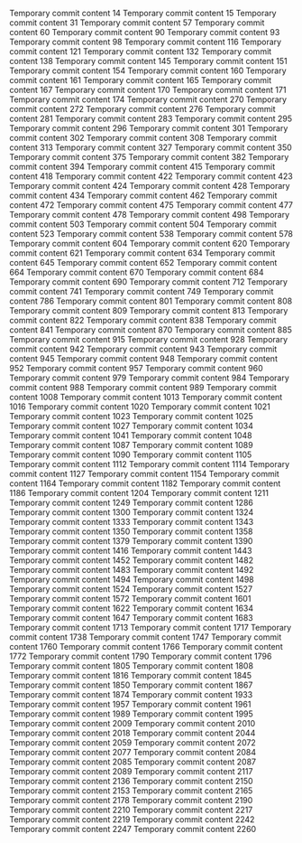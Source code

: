 Temporary commit content 14
Temporary commit content 15
Temporary commit content 31
Temporary commit content 57
Temporary commit content 60
Temporary commit content 90
Temporary commit content 93
Temporary commit content 98
Temporary commit content 116
Temporary commit content 121
Temporary commit content 132
Temporary commit content 138
Temporary commit content 145
Temporary commit content 151
Temporary commit content 154
Temporary commit content 160
Temporary commit content 161
Temporary commit content 165
Temporary commit content 167
Temporary commit content 170
Temporary commit content 171
Temporary commit content 174
Temporary commit content 270
Temporary commit content 272
Temporary commit content 276
Temporary commit content 281
Temporary commit content 283
Temporary commit content 295
Temporary commit content 296
Temporary commit content 301
Temporary commit content 302
Temporary commit content 308
Temporary commit content 313
Temporary commit content 327
Temporary commit content 350
Temporary commit content 375
Temporary commit content 382
Temporary commit content 394
Temporary commit content 415
Temporary commit content 418
Temporary commit content 422
Temporary commit content 423
Temporary commit content 424
Temporary commit content 428
Temporary commit content 434
Temporary commit content 462
Temporary commit content 472
Temporary commit content 475
Temporary commit content 477
Temporary commit content 478
Temporary commit content 498
Temporary commit content 503
Temporary commit content 504
Temporary commit content 523
Temporary commit content 538
Temporary commit content 578
Temporary commit content 604
Temporary commit content 620
Temporary commit content 621
Temporary commit content 634
Temporary commit content 645
Temporary commit content 652
Temporary commit content 664
Temporary commit content 670
Temporary commit content 684
Temporary commit content 690
Temporary commit content 712
Temporary commit content 741
Temporary commit content 749
Temporary commit content 786
Temporary commit content 801
Temporary commit content 808
Temporary commit content 809
Temporary commit content 813
Temporary commit content 822
Temporary commit content 838
Temporary commit content 841
Temporary commit content 870
Temporary commit content 885
Temporary commit content 915
Temporary commit content 928
Temporary commit content 942
Temporary commit content 943
Temporary commit content 945
Temporary commit content 948
Temporary commit content 952
Temporary commit content 957
Temporary commit content 960
Temporary commit content 979
Temporary commit content 984
Temporary commit content 988
Temporary commit content 989
Temporary commit content 1008
Temporary commit content 1013
Temporary commit content 1016
Temporary commit content 1020
Temporary commit content 1021
Temporary commit content 1023
Temporary commit content 1025
Temporary commit content 1027
Temporary commit content 1034
Temporary commit content 1041
Temporary commit content 1048
Temporary commit content 1087
Temporary commit content 1089
Temporary commit content 1090
Temporary commit content 1105
Temporary commit content 1112
Temporary commit content 1114
Temporary commit content 1127
Temporary commit content 1154
Temporary commit content 1164
Temporary commit content 1182
Temporary commit content 1186
Temporary commit content 1204
Temporary commit content 1211
Temporary commit content 1249
Temporary commit content 1286
Temporary commit content 1300
Temporary commit content 1324
Temporary commit content 1333
Temporary commit content 1343
Temporary commit content 1350
Temporary commit content 1358
Temporary commit content 1379
Temporary commit content 1390
Temporary commit content 1416
Temporary commit content 1443
Temporary commit content 1452
Temporary commit content 1482
Temporary commit content 1483
Temporary commit content 1492
Temporary commit content 1494
Temporary commit content 1498
Temporary commit content 1524
Temporary commit content 1527
Temporary commit content 1572
Temporary commit content 1601
Temporary commit content 1622
Temporary commit content 1634
Temporary commit content 1647
Temporary commit content 1683
Temporary commit content 1713
Temporary commit content 1717
Temporary commit content 1738
Temporary commit content 1747
Temporary commit content 1760
Temporary commit content 1766
Temporary commit content 1772
Temporary commit content 1790
Temporary commit content 1796
Temporary commit content 1805
Temporary commit content 1808
Temporary commit content 1816
Temporary commit content 1845
Temporary commit content 1850
Temporary commit content 1867
Temporary commit content 1874
Temporary commit content 1933
Temporary commit content 1957
Temporary commit content 1961
Temporary commit content 1989
Temporary commit content 1995
Temporary commit content 2009
Temporary commit content 2010
Temporary commit content 2018
Temporary commit content 2044
Temporary commit content 2059
Temporary commit content 2072
Temporary commit content 2077
Temporary commit content 2084
Temporary commit content 2085
Temporary commit content 2087
Temporary commit content 2089
Temporary commit content 2117
Temporary commit content 2136
Temporary commit content 2150
Temporary commit content 2153
Temporary commit content 2165
Temporary commit content 2178
Temporary commit content 2190
Temporary commit content 2210
Temporary commit content 2217
Temporary commit content 2219
Temporary commit content 2242
Temporary commit content 2247
Temporary commit content 2260
